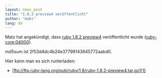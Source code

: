 ```yaml
---
layout: news_post
title: "1.8.2 preview4 veröffentlicht"
author: "maki"
lang: de
---
```


Matz hat angekündigt, dass [ruby 1.8.2 preview4][1] veröffentlicht wurde
([ruby-core:04000](ruby-core:04000)).

md5sum ist 2f53d4dc4b24e37799143645772aabd0.

Hier kann man es sich runterladen:

* [ftp://ftp.ruby-lang.org/pub/ruby/1.8/ruby-1.8.2-preview4.tar.gz][1]



[1]: ftp://ftp.ruby-lang.org/pub/ruby/1.8/ruby-1.8.2-preview4.tar.gz 
